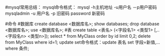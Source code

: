 #mysql常用总结：
    mysql命令格式： mysql -h主机地址 -u用户名 －p用户密码
    mysqladmin -u 用户名 -p 旧密码 password 新密码
    
#命令
#数据库
    create database <数据库名>;
    show databases;
    drop database <数据库名>;
    use <数据库名>;
#表
    create table <表名> (<字段名1> <类型1> [,..<字段名n> <类型n>]);
    select * from MyClass order by id limit 0,2;
    delete from MyClass where id=1;
    update set命令格式：update 表名 set 字段=新值,… where 条件;

